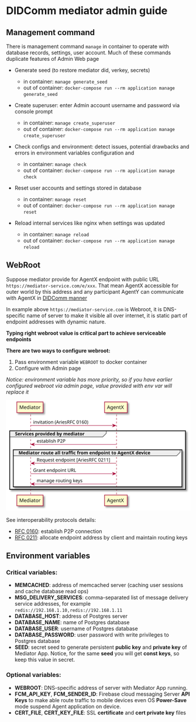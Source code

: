 # DIDComm mediator admin guide

## Management command

There is management command ```manage``` in container to operate with database records, settings, user account.
Much of these commands duplicate features of Admin Web page

  - Generate seed (to restore mediator did, verkey, secrets)
    - in container: ```manage generate_seed```
    - out of container: ```docker-compose run --rm application manage generate_seed```

  - Create superuser: enter Admin account username and password via console prompt
    - in container: ```manage create_superuser```
    - out of container: ```docker-compose run --rm application manage create_superuser```
    
  - Check configs and environment: detect issues, potential drawbacks and errors in environment variables 
    configuration and 
    - in container: ```manage check```
    - out of container: ```docker-compose run --rm application manage check```

  - Reset user accounts and settings stored in database
    - in container: ```manage reset```
    - out of container: ```docker-compose run --rm application manage reset```
    
  - Reload internal services like nginx when settings was updated
    - in container: ```manage reload```
    - out of container: ```docker-compose run --rm application manage reload```
    

## WebRoot

Suppose mediator provide for AgentX endpoint with public URL ```https://mediator-service.com/e/xxx```.
That mean AgentX accessible for outer world by this address and any participant AgentY can
communicate with AgentX in [DIDComm manner](https://identity.foundation/didcomm-messaging/spec/#message-types)

In example above ```https://mediator-service.com``` is Webroot, it is DNS-specific name of server
to make it visible all over internet, it is static part of endpoint addresses with dynamic nature.

**Typing right webroot value is critical part to achieve serviceable endpoints**


**There are two ways to configure webroot:**
  1. Pass environment variable ```WEBROOT``` to docker container
  2. Configure with Admin page

*Notice: environment variable has more priority, so if you have earlier configured webroot via admin page, value provided with env var will replace it*


![Grant endpoint address](_static/rfc0211.svg?raw=true)

See interoperability protocols details:
  - [RFC 0160](https://github.com/hyperledger/aries-rfcs/tree/master/features/0160-connection-protocol): establish P2P connection
  - [RFC 0211](https://github.com/hyperledger/aries-rfcs/tree/master/features/0211-route-coordination): allocate endpoint address by client and maintain routing keys

## Environment variables

### Critical variables:
  - **MEMCACHED**: address of memcached server (caching user sessions and cache database read ops)
  - **MSG_DELIVERY_SERVICES**: comma-separated list of message delivery service addresses, for example ```redis://192.168.1.10,redis://192.168.1.11```
  - **DATABASE_HOST**: address of Postgres server
  - **DATABASE_NAME**: name of Postgres database
  - **DATABASE_USER**: username of Postgres database
  - **DATABASE_PASSWORD**: user password with write privileges to Postgres database
  - **SEED**: secret seed to generate persistent **public key** and **private key** of Mediator App.
    Notice, for the same **seed** you will get **const keys**, so keep this value in secret.

### Optional variables:
  - **WEBROOT**: DNS-specific address of server with Mediator App running.
  - **FCM_API_KEY**, **FCM_SENDER_ID**: Firebase cloud messaging Server **API Keys** to 
    make able route traffic to mobile devices even OS **Power-Save** mode suspend Agent application on device.
  - **CERT_FILE**, **CERT_KEY_FILE**: SSL **certificate** and **cert private key** files  